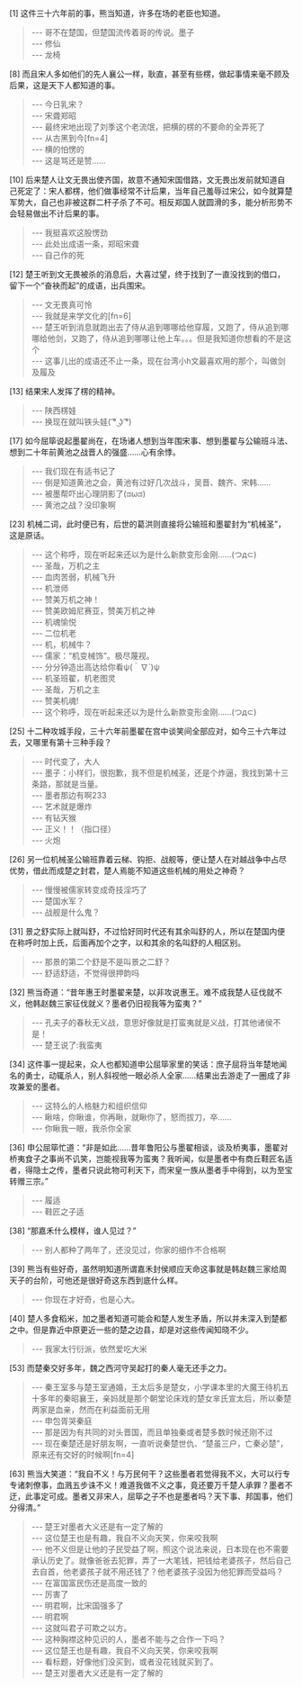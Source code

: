 
[1] 这件三十六年前的事，熊当知道，许多在场的老臣也知道。
>--- 哥不在楚国，但楚国流传着哥的传说。墨子<br>
>--- 修仙<br>
>--- 龙椅<br>

[8] 而且宋人多如他们的先人襄公一样，耿直，甚至有些楞，做起事情来毫不顾及后果，这是天下人都知道的事。
>--- 今日乳宋？<br>
>--- 宋聋郑昭<br>
>--- 最终宋地出现了刘季这个老流氓，把横的楞的不要命的全弄死了<br>
>--- 从古黑到今[fn=4]<br>
>--- 横的怕愣的<br>
>--- 这是骂还是赞……<br>

[10] 后来楚人让文无畏出使齐国，故意不通知宋国借路，文无畏出发前就知道自己死定了：宋人都楞，他们做事经常不计后果，当年自己羞辱过宋公，如今就算楚军势大，自己也非被这群二杆子杀了不可。相反郑国人就圆滑的多，能分析形势不会轻易做出不计后果的事。
>--- 我挺喜欢这股愣劲<br>
>--- 此处出成语一条，郑昭宋聋<br>
>--- 自己作的死<br>

[12] 楚王听到文无畏被杀的消息后，大喜过望，终于找到了一直没找到的借口，留下一个“奋袂而起”的成语，出兵围宋。
>--- 文无畏真可怜<br>
>--- 我就是来学文化的[fn=6]<br>
>--- 楚王听到消息就跑出去了侍从追到哪哪给他穿履，又跑了，侍从追到哪哪给他剑，又跑了，侍从追到哪哪让他上车。。。但是我知道你想看的不是这个<br>
>--- 这事儿出的成语还不止一条，现在台湾小h文最喜欢用的那个，叫做剑及履及<br>

[13] 结果宋人发挥了楞的精神。
>--- 陕西楞娃<br>
>--- 换现在就叫铁头娃( ͡° ͜ʖ ͡°)<br>

[17] 如今屈筚说起墨翟尚在，在场诸人想到当年围宋事、想到墨翟与公输班斗法、想到二十年前黄池之战晋人的强盛……心有余悸。
>--- 我们现在有适书记了<br>
>--- 倒是知道黄池之会，黄池有过好几次战斗，吴晋、魏齐、宋韩……<br>
>--- 被墨帮吓出心理阴影了(ಡωಡ)<br>
>--- 黄池之战？没印象啊<br>

[23] 机械二词，此时便已有，后世的葛洪则直接将公输班和墨翟封为“机械圣”，这是原话。
>--- 这个称呼，现在听起来还以为是什么新款变形金刚……(つд⊂)<br>
>--- 圣哉，万机之主<br>
>--- 血肉苦弱，机械飞升<br>
>--- 机泄师<br>
>--- 赞美万机之神！<br>
>--- 赞美欧姆尼赛亚，赞美万机之神<br>
>--- 机魂愉悦<br>
>--- 二位机老<br>
>--- 机，机械牛？<br>
>--- 儒家：“机变械饰”。极尽蔑视。<br>
>--- 分分钟造出高达给你看ψ(｀∇´)ψ<br>
>--- 机圣班翟，机老图灵<br>
>--- 圣哉，万机之主<br>
>--- 赞美机魂!<br>
>--- 这个称呼，现在听起来还以为是什么新款变形金刚……(つд⊂)<br>

[25] 十二种攻城手段，三十六年前墨翟在宫中谈笑间全部应对，如今三十六年过去，又哪里有第十三种手段？
>--- 时代变了，大人<br>
>--- 墨子：小样们，很抱歉，我不但是机械圣，还是个炸逼，我找到第十三条路，那就是当量。<br>
>--- 墨者那边有啊233<br>
>--- 艺术就是爆炸<br>
>--- 有钻天猴<br>
>--- 正义！！（指口径）<br>
>--- 火炮<br>

[26] 另一位机械圣公输班靠着云梯、钩拒、战舰等，便让楚人在对越战争中占尽优势，借此而成楚之封君，楚人焉能不知道这些机械的用处之神奇？
>--- 慢慢被儒家转变成奇技淫巧了<br>
>--- 楚国水军？<br>
>--- 战舰是什么鬼？<br>

[31] 景之舒实际上就叫舒，不过恰好同时代还有其余叫舒的人，所以在楚国内便在称呼时加上氏，后面再加个之字，以和其余的名叫舒的人相区别。
>--- 那景的第二个舒是不是叫景之二舒？<br>
>--- 舒适舒适，不觉得很押韵吗<br>

[32] 熊当奇道：“昔年惠王时墨翟来楚，以非攻说惠王。难不成我楚人征伐就不义，他韩赵魏三家征伐就义？墨者仍旧视我等为蛮夷？”
>--- 孔夫子的春秋无义战，意思好像就是打蛮夷就是义战，打其他诸侯不是！<br>
>--- 楚王说了:我蛮夷<br>

[34] 这件事一提起来，众人也都知道申公屈筚家里的笑话：庶子屈将当年楚地闻名的勇士，动辄杀人，别人斜视他一眼必杀人全家……结果出去游走了一圈成了非攻兼爱的墨者。
>--- 这特么的人格魅力和组织信仰<br>
>--- 瞅啥，你瞅谁，你再瞅，就瞅你了，怒而拔刀，卒……<br>
>--- 你瞅我一眼，我杀你全家<br>

[36] 申公屈筚忙道：“非是如此……昔年鲁阳公与墨翟相谈，谈及桥夷事，墨翟对桥夷食子之事尚不讥笑，岂能视我等为蛮夷？我听闻，似是墨者中有商丘鞋匠名适者，得隐士之传，墨者只说此物可利天下，而宋皇一族从墨者手中得到，以为至宝转赠三宗。”
>--- 履适<br>
>--- 鞋匠之子适<br>

[38] “那嘉禾什么模样，谁人见过？”
>--- 别人都种了两年了，还没见过，你家的细作不合格啊<br>

[39] 熊当有些好奇，虽然明知道所谓嘉禾封侯顺应天命这事就是韩赵魏三家给周天子的台阶，可他还是很好奇这东西到底什么样。
>--- 你现在才好奇，也是心大。<br>

[40] 楚人多食稻米，加之墨者知道可能会和楚人发生矛盾，所以并未深入到楚都之中。但是靠近中原更近一些的楚之边县，却是对这些传闻知晓不少。
>--- 我家太行衍派，依然爱吃大米<br>

[53] 而楚秦交好多年，魏之西河守吴起打的秦人毫无还手之力。
>--- 秦王室多与楚王室通婚，王太后多是楚女，小学课本里的大魔王待机五十多年的秦昭襄王，亲妈就是那个朝堂论床戏的楚女芈氏宣太后，所以秦楚两家是血亲，然而在利益面前无用<br>
>--- 申包胥哭秦庭<br>
>--- 那是因为有共同的对头晋国，而且单独秦或者楚多数时候还刚不过<br>
>--- 现在秦楚还是好朋友啊，一直听说秦楚世仇、“楚虽三户，亡秦必楚”，原来还有交好的时候啊[fn=4]<br>

[63] 熊当大笑道：“我自不义！与万民何干？这些墨者若觉得我不义，大可以行专专诸刺僚事，血溅五步诛不义！难道我做不义之事，竟还要万千楚人承罪？墨者不迂，此事定可成。墨者又非宋人，屈筚之子不也是墨者吗？天下事、邦国事，他们分得清。”
>--- 楚王对墨者大义还是有一定了解的<br>
>--- 这位楚王也是有趣，我自不义向天笑，你来咬我啊<br>
>--- 他不义但是让他的子民受益了啊，照这个说法来说，日本现在也不需要承认历史了。就像爸爸去犯罪，弄了一大笔钱，把钱给老婆孩子，然后自己去自首，他老婆孩子就不用还钱了？他老婆孩子没因为他犯罪而受益吗？<br>
>--- 在富国富民伤还是高度一致的<br>
>--- 厉害了<br>
>--- 明君啊，比宋国强多了<br>
>--- 明君啊<br>
>--- 这就叫君子可欺之以方。<br>
>--- 这种胸襟这种见识的人，墨者不能与之合作一下吗？<br>
>--- 这位楚王也是有趣，我自不义向天笑，你来咬我啊<br>
>--- 看标题，好像他们没买到，或者没花钱就买到了。<br>
>--- 楚王对墨者大义还是有一定了解的<br>
